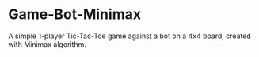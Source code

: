 # Game-Bot-Minimax
A simple 1-player Tic-Tac-Toe game against a bot on a 4x4 board, created with Minimax algorithm.
